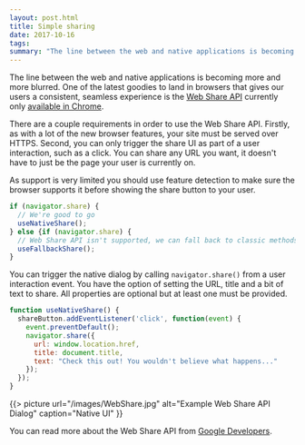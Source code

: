 ```yaml
---
layout: post.html
title: Simple sharing
date: 2017-10-16
tags:
summary: "The line between the web and native applications is becoming more and more blurred. One of the latest goodies to land in browsers that gives our users a consistent, seamless experience is the [Web Share API](https://developer.mozilla.org/en-US/docs/Web/API/Navigator/share) currently only [available in Chrome](https://caniuse.com/#feat=web-share)."
---
```

The line between the web and native applications is becoming more and more blurred. One of the latest goodies to land in browsers that gives our users a consistent, seamless experience is the [Web Share API](https://developer.mozilla.org/en-US/docs/Web/API/Navigator/share) currently only [available in Chrome](https://caniuse.com/#feat=web-share).

There are a couple requirements in order to use the Web Share API. Firstly, as with a lot of the new browser features, your site must be served over HTTPS. Second, you can only trigger the share UI as part of a user interaction, such as a click. You can share any URL you want, it doesn't have to just be the page your user is currently on.

As support is very limited you should use feature detection to make sure the browser supports it before showing the share button to your user.

```javascript
if (navigator.share) {
  // We're good to go
  useNativeShare();
} else {if (navigator.share) {
  // Web Share API isn't supported, we can fall back to classic methods such as a share button for each social platform
  useFallbackShare();
}
```

You can trigger the native dialog by calling `navigator.share()` from a user interaction event. You have the option of setting the URL, title and a bit of text to share. All properties are optional but at least one must be provided.

```javascript
function useNativeShare() {
  shareButton.addEventListener('click', function(event) {
    event.preventDefault();
    navigator.share({
      url: window.location.href,
      title: document.title,
      text: "Check this out! You wouldn't believe what happens..."
    });
  });
}
```

{{> picture url="/images/WebShare.jpg" alt="Example Web Share API Dialog" caption="Native UI" }}

You can read more about the Web Share API from [Google Developers](https://developers.google.com/web/updates/2016/09/navigator-share).
